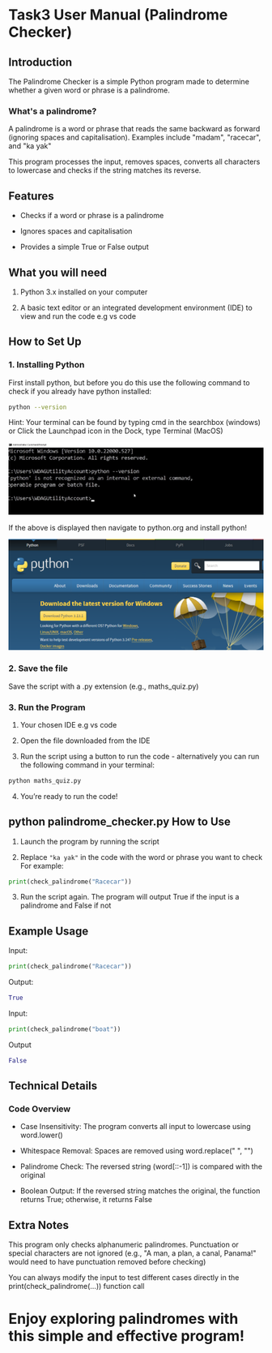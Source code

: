 # Task3 User Manual (Palindrome Checker)


## Introduction

The Palindrome Checker is a simple Python program made to determine whether a given word or phrase is a palindrome. 

### What's a palindrome?

A palindrome is a word or phrase that reads the same backward as forward (ignoring spaces and capitalisation). Examples include "madam", "racecar", and "ka yak"

This program processes the input, removes spaces, converts all characters to lowercase and checks if the string matches its reverse.

## Features

- Checks if a word or phrase is a palindrome

- Ignores spaces and capitalisation

- Provides a simple True or False output

## What you will need

1. Python 3.x installed on your computer

2. A basic text editor or an integrated development environment (IDE) to view and run the code e.g vs code

## How to Set Up

### 1. Installing Python

First install python, but before you do this use the following command to check if you already have python installed:

```bash 
python --version
```

Hint: Your terminal can be found by typing cmd in the searchbox (windows) or Click the Launchpad icon in the Dock, type Terminal (MacOS)

![image of vs ccode](pythonError.png)

If the above is displayed then navigate to python.org and install python!

![image of vs ccode](pythonDownload.png)

### 2. Save the file

Save the script with a .py extension (e.g., maths_quiz.py)

### 3. Run the Program

1. Your chosen IDE e.g vs code

2. Open the file downloaded from the IDE

3. Run the script using a button to run the code - alternatively you can run the following command in your terminal:

```bash 
python maths_quiz.py
```

4. You’re ready to run the code!


## python palindrome_checker.py How to Use

1. Launch the program by running the script

2. Replace `"ka yak"` in the code with the word or phrase you want to check For example:
```python
print(check_palindrome("Racecar"))
```

3. Run the script again. The program will output True if the input is a palindrome and False if not


## Example Usage


Input:
```python
print(check_palindrome("Racecar"))
```

Output:
```python
True
```

Input:
```python
print(check_palindrome("boat"))
```

Output
```python
False
```

## Technical Details

### Code Overview

- Case Insensitivity: The program converts all input to lowercase using word.lower()

- Whitespace Removal: Spaces are removed using word.replace(" ", "")

- Palindrome Check: The reversed string (word[::-1]) is compared with the original

- Boolean Output: If the reversed string matches the original, the function returns True; otherwise, it returns False

## Extra Notes

This program only checks alphanumeric palindromes. Punctuation or special characters are not ignored (e.g., "A man, a plan, a canal, Panama!" would need to have punctuation removed before checking)

You can always modify the input to test different cases directly in the print(check_palindrome(...)) function call


# Enjoy exploring palindromes with this simple and effective program!